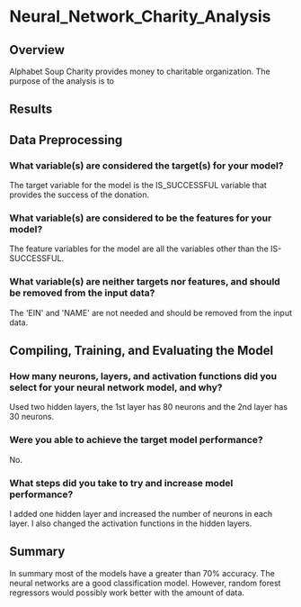 # Neural_Network_Charity_Analysis
## Overview
Alphabet Soup Charity provides money to charitable organization. The purpose of the analysis is to 

## Results

## Data Preprocessing
### What variable(s) are considered the target(s) for your model?
The target variable for the model is the IS_SUCCESSFUL variable that provides the success of the donation. 
### What variable(s) are considered to be the features for your model?
The feature variables for the model are all the variables other than the IS-SUCCESSFUL. 
### What variable(s) are neither targets nor features, and should be removed from the input data?
The 'EIN' and 'NAME' are not needed and should be removed from the input data. 

## Compiling, Training, and Evaluating the Model
### How many neurons, layers, and activation functions did you select for your neural network model, and why?
Used two hidden layers, the 1st layer has 80 neurons and the 2nd layer has 30 neurons. 
### Were you able to achieve the target model performance?
No.
### What steps did you take to try and increase model performance?
I added one hidden layer and increased the number of neurons in each layer. I also changed the activation functions in the hidden layers. 

## Summary

In summary most of the models have a greater than 70% accuracy. The neural networks are a good classification model. However, random forest regressors would possibly work better with the amount of data. 
